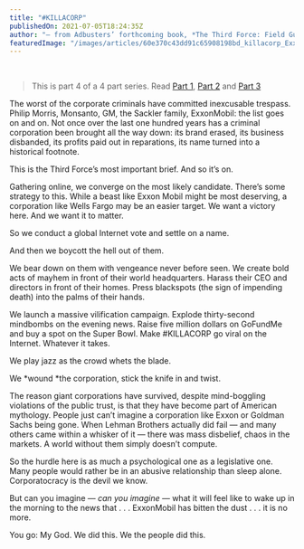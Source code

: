 ```yaml
---
title: "#KILLACORP"
publishedOn: 2021-07-05T18:24:35Z
author: "— from Adbusters’ forthcoming book, *The Third Force: Field Guide to a New World Order*"
featuredImage: "/images/articles/60e370c43dd91c65908198bd_killacorp_Exxon_spoofad_600x400.jpg"
---
```


‍

> This is part 4 of a 4 part series. Read [Part 1](http://www.adbusters.org/full-articles/the-unofficial-history-of-america), [Part 2](http://www.adbusters.org/full-articles/four-metamemes-to-take-power-back-from-corporations) and [Part 3](http://www.adbusters.org/full-articles/rise-of-the-corporate-charter-revocation-movement)
‍

The worst of the corporate criminals have committed inexcusable trespass. Philip Morris, Monsanto, GM, the Sackler family, ExxonMobil: the list goes on and on. Not once over the last one hundred years has a criminal corporation been brought all the way down: its brand erased, its business disbanded, its profits paid out in reparations, its name turned into a historical footnote.

This is the Third Force’s most important brief. And so it’s on.

Gathering online, we converge on the most likely candidate. There’s some strategy to this. While a beast like Exxon Mobil might be most deserving, a corporation like Wells Fargo may be an easier target. We want a victory here. And we want it to matter.

So we conduct a global Internet vote and settle on a name.

And then we boycott the hell out of them.

We bear down on them with vengeance never before seen. We create bold acts of mayhem in front of their world headquarters. Harass their CEO and directors in front of their homes. Press blackspots (the sign of impending death) into the palms of their hands.

We launch a massive vilification campaign. Explode thirty-second mindbombs on the evening news. Raise five million dollars on GoFundMe and buy a spot on the Super Bowl. Make #KILLACORP go viral on the Internet. Whatever it takes.

We play jazz as the crowd whets the blade.

We *wound *the corporation, stick the knife in and twist.

The reason giant corporations have survived, despite mind-boggling violations of the public trust, is that they have become part of American mythology. People just can’t imagine a corporation like Exxon or Goldman Sachs being gone. When Lehman Brothers actually did fail — and many others came within a whisker of it — there was mass disbelief, chaos in the markets. A world without them simply doesn’t compute.

So the hurdle here is as much a psychological one as a legislative one. Many people would rather be in an abusive relationship than sleep alone. Corporatocracy is the devil we know.

But can you imagine — *can you imagine* — what it will feel like to wake up in the morning to the news that . . . ExxonMobil has bitten the dust . . . it is no more.

You go: My God. We did this. We the people did this.